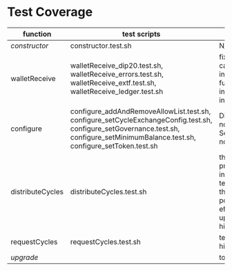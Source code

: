 # Test Coverage

| function | test scripts | left to do | complete |
| ------ | ------ | ------ | ------ |
| *constructor* | constructor.test.sh | N/A |  100% |
| walletReceive | walletReceive_dip20.test.sh, walletReceive_errors.test.sh, walletReceive_extf.test.sh, walletReceive_ledger.test.sh | fix ledger canister initialization, see function intallLedger in install.sh | 75% | 
| configure | configure_addAndRemoveAllowList.test.sh, configure_setCycleExchangeConfig.test.sh, configure_setGovernance.test.sh, configure_setMinimumBalance.test.sh, configure_setToken.test.sh | DistributeBalance not tested, SetToken errors not tested | 65% |
| distributeCycles | distributeCycles.test.sh | the test shall probably be split in multiple small tests to reduce the risk of potential side effects - test update of histories | 80% |
| requestCycles | requestCycles.test.sh | test update of histories | 90% |
| *upgrade* | | to test | 0% |